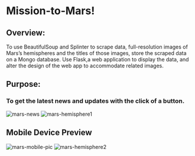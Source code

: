 # Mission-to-Mars!
## Overview:
To use BeautifulSoup and Splinter to scrape data, full-resolution images of Mars’s hemispheres and the titles of those images, store the scraped data on a Mongo database. Use Flask,a web application to display the data, and alter the design of the web app to accommodate related images.
## Purpose:
 ### To get the latest news and updates with the click of a button.
 
![mars-news](https://user-images.githubusercontent.com/84524153/129558989-82903cac-9e88-4df3-b2d5-e8edd4242af2.png)
![mars-hemisphere1](https://user-images.githubusercontent.com/84524153/129559316-00ae7628-7f70-4051-8c19-55452f029a27.png)

## Mobile Device Preview
![mars-mobile-pic](https://user-images.githubusercontent.com/84524153/129559505-d229b7f4-4ec6-451f-9677-4eb53a49c5b9.png)
![mars-hemisphere2](https://user-images.githubusercontent.com/84524153/129561940-729d4648-f28e-444f-a95a-4a75a8082be3.png)







